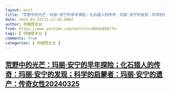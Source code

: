 ```yaml
---
layout: post
title: "荒野中的光芒：玛丽·安宁的早年探险；化石猎人的传奇：玛丽·安宁的发现；科学的启蒙者：玛丽·安宁的遗产：传奇女性20240325"
date: 2024-03-25T21:12:45.000Z
author: 明鏡歷史台
from: https://www.youtube.com/watch?v=dBhOoBUBlTw
tags: [ 明鏡歷史台 ]
comments: True
categories: [ 明鏡歷史台 ]
---
```

<!--1711401165000-->
[荒野中的光芒：玛丽·安宁的早年探险；化石猎人的传奇：玛丽·安宁的发现；科学的启蒙者：玛丽·安宁的遗产：传奇女性20240325](https://www.youtube.com/watch?v=dBhOoBUBlTw)
------

<div>

</div>
